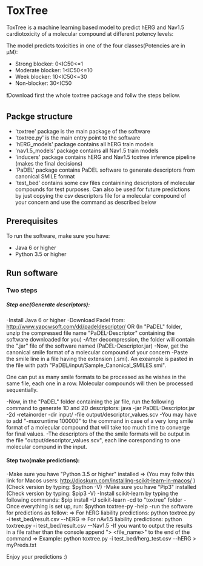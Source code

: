 # ToxTree
ToxTree is a machine learning based model to predict hERG and Nav1.5 cardiotoxicity of a molecular compound at different potency levels:

The model predicts toxicities in one of the four classes(Potencies are in μM):
 - Strong blocker: 0<IC50<=1
 - Moderate blocker: 1<IC50<=10
 - Week blocker: 10<IC50<=30
 - Non-blocker: 30<IC50


:exclamation:Download first the whole toxtree package and follw the steps bellow.


## Packge structure

- 'toxtree' package is the main package of the software
- 'toxtree.py' is the main entry point to the software
- 'hERG_models' package contains all hERG train models 
- 'nav1.5_models' package contains all Nav1.5 train models 
- 'inducers' package contains hERG and Nav1.5 toxtree inference pipeline (makes the final decisions)
- 'PaDEL' package contains PaDEL software to generate descriptors from canonical SMILE format
- 'test_bed' contains some csv files containining descriptors of molecular compounds for test purposes. Can also be used
for future predictions by just copying the csv descriptors file for a molecular compound of your concern and use the 
command as described below

## Prerequisites
To run the software, make sure you have:

- Java 6 or higher
- Python 3.5 or higher

## Run software
### Two steps
##### Step one(Generate descriptors):

-Install Java 6 or higher 
-Download Padel from: http://www.yapcwsoft.com/dd/padeldescriptor/ OR (In "PaDEL" folder, unzip the compressed file name "PaDEL-Descriptor" containing the software downloaded for you)
-After decompression, the folder will contain the ".jar" file of the software named (PaDEL-Descriptor.jar)
-Now, get the canonical smile format of a molecular compound of your concern
-Paste the smile line in a file having the extension (.smi). An exeample is pasted in the file with path "PaDEL/input/Sample_Canonical_SMILES.smi".
	 
One can put as many smile formats to be processed as he wishes in the same file, each one in a row. Molecular compounds will then be processed sequentially.

-Now, in the "PaDEL" folder containing the jar file, run the following command to generate 1D and 2D descriptors:
		java -jar PaDEL-Descriptor.jar -2d -retainorder -dir input/ -file output/descriptor_values.scv
-You may have to add "-maxruntime 100000" to the command in case of a very long smile format of a molecular compound that will take too much time to converge for final values.
-The descriptors of the the smile formats will be output in the file "output/descriptor_values.scv", each line coresponding to one molecular compund in the input.
	
#### Step two(make predictions):
-Make sure you have "Python 3.5 or higher" installed => (You may follw this link for Macos users: http://dioskurn.com/installing-scikit-learn-in-macos/ )
		(Check version by typing: $python -V)
-Make sure you have "Pip3" installed
		(Check version by typing: $pip3 -V)
-Install scikit-learn by typing the following commands: 
		$pip install -U scikit-learn
-cd to "toxtree" folder
-Once everything is set up, run: 
		$python toxtree-py -help
-run the software for predictions as follow:
=> For hERG liability predictions: 
		python toxtree.py -i test_bed/result.csv --hERG
=> For nAv1.5 liability predictions: 
		python toxtree.py -i test_bed/result.csv --Nav1.5
-If you want to output the results in a file rather than the console append "> <file_name>" to the end of the command
=> Example: 
		python toxtree.py -i test_bed/herg_test.csv --hERG > myPreds.txt
		
Enjoy your predictions :)
